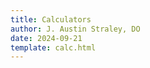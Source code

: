 ```yaml
---
title: Calculators
author: J. Austin Straley, DO
date: 2024-09-21
template: calc.html
---
```


<script>
document.addEventListener("DOMContentLoaded", function() {
    const calculateButton = document.getElementById("btn");
    calculateButton.addEventListener("click", () => {
        calculateBMI();
        calculateMAP();
        fickoutput();
        thermpower();
        fickpvr();
        papi();
        });
    });

function calculateBMI() {
  const weight = parseFloat(document.getElementById("weight").value);
  const height = parseFloat(document.getElementById("height").value);
  const resultsElement_bmi = document.getElementById("results_bmi");
  const adj_height = (height / 100) ** 2;
  const bmi = weight / adj_height;
  const bsa1 = (weight * height)/3600
  const bsa = Math.pow(bsa1,0.5);
  const bmiFixed = bmi.toFixed(1);
  const bsaFixed = bsa.toFixed(2);
    // let measure;
    // if (bmi <= 18.4) {
        // measure = "Underweight";
    // } else if (bmi <= 24.9) {
        // measure = "Normal";
    // } else if (bmi <= 29.9) {
        // measure = "Overweight";
    // } else {
        // measure = "Obese";
    // }
     // which means you are ${measure}.
    resultsElement_bmi.innerHTML = `BMI/BSA: ${bmiFixed}/${bsaFixed}`;
    return bsaFixed;
}

function calculateMAP() {
    const sbp = parseFloat(document.getElementById("sbp").value);
    const dbp = parseFloat(document.getElementById("dbp").value);
    const resultsElement_map = document.getElementById("results_map");
    const map = (sbp / 3) + ((dbp * 2) / 3);
    const mapFixed = map.toFixed(1);
    //if (isNaN(sbp) || isNaN(dpb) || sbp <= 0 || dbp <= 0) {
        //resultsElement_map.innerHTML = "Please enter valid positive numbers for sbp and dbp.";
        //return;
    //}
    //let measure_map = mapFixed;
    //if (mapFixed < 65) {
        //measure_map.style.color = "blue";
    // } else if (bmi <= 24.9) {
        // measure = "Normal";
    // } else if (bmi <= 29.9) {
        // measure = "Overweight";
    //} else {
        //measure_map.style.color = "black";
    //}
     // which means you are ${measure}.
    resultsElement_map.innerHTML = `MAP: ${mapFixed}`;
    return mapFixed;
}

function fickoutput() {
  var bsaFixed = calculateBMI();
  var mapFixed = calculateMAP();
  const age = parseFloat(document.getElementById("age").value);
  const hr = parseFloat(document.getElementById("hr").value);
  const hgb = parseFloat(document.getElementById("hgb").value);
  const sao2 = parseFloat(document.getElementById("sao2").value)/100;
  const svo2 = parseFloat(document.getElementById("svo2").value) / 100;
  const cvp = parseFloat(document.getElementById("cvp").value);
  const resultsElement_fickoutput = document.getElementById("results_fickoutput");
  let co_age;
  if (age <= 70) {
    co_age = 125;
  }
  else {
    co_age = 110;
  };
  const co = (co_age * bsaFixed) / ((sao2 - svo2) * hgb * 13.4);
  const ci = co / bsaFixed;
  const cpo = (mapFixed * co) / 451;
  const sv = (co / hr) * 1000;
  const svr = (mapFixed - cvp) * 80 / co;
  const svFixed = sv.toFixed(0);
  const svrFixed = svr.toFixed(0);
  const coFixed = co.toFixed(2);
  const ciFixed = ci.toFixed(2);
  const cpoFixed = cpo.toFixed(2);
  resultsElement_fickoutput.innerHTML = `Fick CO/CI/CPO/SV/SVR: ${coFixed}/${ciFixed}/${cpoFixed}/${svFixed}/${svrFixed}`;
  return coFixed;
}

function thermpower() {
  var mapFixed = calculateMAP();
  const hr = parseFloat(document.getElementById("hr").value);
  const therm_co = parseFloat(document.getElementById("therm_co").value);
  const therm_ci = parseFloat(document.getElementById("therm_ci").value);
  const therm_svr = parseFloat(document.getElementById("therm_svr").value);
  const resultsElement_thermpower = document.getElementById("results_thermpower");
  const therm_sv = therm_co / hr * 1000;
  const therm_cpo = (mapFixed * therm_co) / 451;
  const therm_cpoFixed = therm_cpo.toFixed(2);
  resultsElement_thermpower.innerHTML = `Thermodilution CO/CI/CPO/SVR/SV: ${therm_co}/${therm_ci}/${therm_cpoFixed}/${therm_sv}/${therm_svr}`;
}

function papi() {
    const sPA = parseFloat(document.getElementById("sPA").value);
    const dPA = parseFloat(document.getElementById("dPA").value);
    const cvp = parseFloat(document.getElementById("cvp").value);
    const papi = (sPA-dPA)/cvp;
    const papiFixed = papi.toFixed(2);
    const resultsElement_papi = document.getElementById("results_papi");
    resultsElement_papi.innerHTML = `CVP/PAPI: ${cvp}/${papiFixed}`;
}

function fickpvr() {
    var coFixed = fickoutput();
    const therm_co = parseFloat(document.getElementById("therm_co").value);
    const mPAP = parseFloat(document.getElementById("mPAP").value);
    const pcwp = parseFloat(document.getElementById("pcwp").value);
    const fick_pvr = (mPAP - pcwp) / coFixed;
    const therm_pvr = (mPAP - pcwp) / therm_co;
    const fick_pvrFixed = fick_pvr.toFixed(2)
    const therm_pvrFixed = therm_pvr.toFixed(2)
    const resultsElement_fickpvr = document.getElementById("results_fickpvr");
    resultsElement_fickpvr.innerHTML = `Fick PVR/Thermodilution PVR: ${fick_pvrFixed}/${therm_pvrFixed}`;
}

</script>
